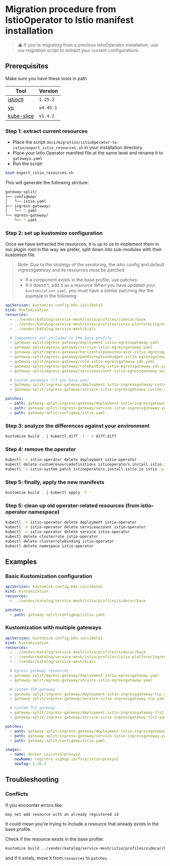 # Migration procedure from IstioOperator to Istio manifest installation

> ⚠️ If you're migrating from a previous IstioOperator installation, use our migration script to extract your current configurations:

## Prerequisites

Make sure you have these tools in path

| Tool                                    | Version    |
| --------------------------------------- | ---------- |
| [istioctl][istioctl-repo]               | `1.25.2`   |
| [yq][yq-repo]                           | `v4.45.1`  |
| [kube-slice][kube-slice-repo]           | `v1.4.2`   |

### Step 1: extract current resources

- Place the script `docs/migration/istioOperator-to-istio/export_istio_resources.sh` in your installation directory
- Place your Istio Operator manifest file at the same level and rename it to `gateways.yaml`
- Run the script:

```bash
bash export_istio_resources.sh
```

This will generate the following strcture:

```bash
gateway-split/
├── configmap/
│   └── istio.yaml
├── ingress-gateway/
│   └── *.yaml
└── egress-gateway/
    └── *.yaml
```

### Step 2: set up kustomize configuration

Once we have extracted the resources, it is up to us to implement them in our plugin root in the way we prefer, split down into sub-modules with their kustomize file.
> Note:  Due to the strategy of the vendoring, the istio config and default ingressgateway and its resources must be patched
>
> - If a component exists in the base profile, use patches
> - If it doesn't, add it as a resource
When you have updated your `kustomization.yaml`, you must have a similar patching like the example in the following:

```yaml
apiVersion: kustomize.config.k8s.io/v1beta1
kind: Kustomization
resources:
  - ../vendor/katalog/service-mesh/istio/profiles/sidecar/base
  - ../vendor/katalog/service-mesh/istio/profiles/istio-platform/ingress
  - ../vendor/katalog/service-mesh/kiali

  # Components not included in the base profile
  - gateway-split/egress-gateway/deployment-istio-egressgateway.yaml
  - gateway-split/egress-gateway/service-istio-egressgateway.yaml
  - gateway-split/egress-gateway/horizontalpodautoscaler-istio-egressgateway.yaml
  - gateway-split/egress-gateway/poddisruptionbudget-istio-egressgateway.yaml
  - gateway-split/egress-gateway/role-istio-egressgateway-sds.yaml
  - gateway-split/egress-gateway/rolebinding-istio-egressgateway-sds.yaml
  - gateway-split/egress-gateway/serviceaccount-istio-egressgateway-service-account.yaml

  # Custom gateways (if you have any)
  - gateway-split/ingress-gateway/deployment-istio-ingressgateway-custom.yaml
  - gateway-split/ingress-gateway/service-istio-ingressgateway-custom.yaml

patches:
  - path: gateway-split/ingress-gateway/deployment-istio-ingressgateway.yaml
  - path: gateway-split/ingress-gateway/service-istio-ingressgateway.yaml
  - path: gateway-split/configmap/istio.yaml
```

### Step 3: analyze the differences against your environment

```bash
kustomize build . | kubectl diff -f - > diff.diff
```

### Step 4: remove the operator

```bash
kubectl -n istio-operator delete deployment istio-operator
kubectl delete customresourcedefinitions istiooperators.install.istio.io
kubectl -n istio-system patch istiooperators.install.istio.io istio -p '{"metadata":{"finalizers":[]}}' --type=merge
```

### Step 5: finally, apply the new manifests

```bash
kustomize build . | kubectl apply -f -
```

### Step 5: clean up old operator-related resources (from istio-operator namespace)

```bash
kubectl -n istio-operator delete deployment istio-operator
kubectl -n istio-operator delete serviceaccount istio-operator
kubectl -n istio-operator delete service istio-operator
kubectl delete clusterrole istio-operator
kubectl delete clusterrolebinding istio-operator
kubectl delete namespace istio-operator
```

## Examples

### Basic Kustomization configuration

```yaml
apiVersion: kustomize.config.k8s.io/v1beta1
kind: Kustomization
resources:
  - ../vendor/katalog/service-mesh/istio/profiles/sidecar/base

patches:
  - path: gateway-split/configmap/istio.yaml
```

### Kustomization with multiple gateways

```yaml
apiVersion: kustomize.config.k8s.io/v1beta1
kind: Kustomization
resources:
  - ../vendor/katalog/service-mesh/istio/profiles/sidecar/base
  - ../vendor/katalog/service-mesh/istio/profiles/istio-platform/ingress
  - ../vendor/katalog/service-mesh/kiali

  # Egress gateway resources
  - gateway-split/egress-gateway/deployment-istio-egressgateway.yaml
  - gateway-split/egress-gateway/service-istio-egressgateway.yaml

  # Custom TCP gateway
  - gateway-split/ingress-gateway/deployment-istio-ingressgateway-tcp.yaml
  - gateway-split/ingress-gateway/service-istio-ingressgateway-tcp.yaml

  # Custom TLS gateway
  - gateway-split/ingress-gateway/deployment-istio-ingressgateway-tls2.yaml
  - gateway-split/ingress-gateway/service-istio-ingressgateway-tls2.yaml

patches:
  - path: gateway-split/ingress-gateway/deployment-istio-ingressgateway.yaml
  - path: gateway-split/ingress-gateway/service-istio-ingressgateway.yaml
  - path: gateway-split/configmap/istio.yaml

images:
  - name: docker.io/istio/proxyv2
    newName: registry.sighup.io/fury/istio/proxyv2
    newTag: 1.25.2
```

## Troubleshooting

### Conflicts

If you encounter errors like:

```bash
may not add resource with an already registered id
```

It could mean you're trying to include a resource that already exists in the base profile.

Check if the resource exists in the base profile:

```bash
kustomize build ../vendor/katalog/service-mesh/istio/profiles/sidecar/base | grep "resource-name"
```

and if it exists, move it from `resources` to `patches`.

<!-- links -->
[istioctl-repo]: https://istio.io/latest/docs/ops/diagnostic-tools/istioctl/#install-hahahugoshortcode971s2hbhb
[yq-repo]: https://github.com/mikefarah/yq
[kube-slice-repo]: https://github.com/patrickdappollonio/kubectl-slice
